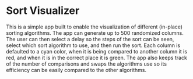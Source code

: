 # Sort Visualizer
This is a simple app built to enable the visualization of different (in-place) sorting algorithms. The app can generate up to 500 randomized columns. The user can then
select a delay so the steps of the sort can be seen, select which sort algorithm to use, and then run the sort. Each column is defaulted to a cyan color, when it is being
compared to another column it is red, and when it is in the correct place it is green. The app also keeps track of the number of comparisons and swaps the algorithms use
so its efficiency can be easily compared to the other algorithms. 
